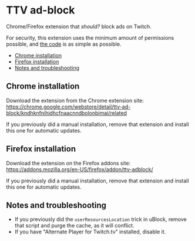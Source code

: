 # TTV ad-block

Chrome/Firefox extension that _should?_ block ads on Twitch.

For security, this extension uses the minimum amount of permissions possible, and [the code](https://github.com/odensc/ttv-ublock/blob/extension/background.js) is as simple as possible.

* [Chrome installation](#chrome-installation)
* [Firefox installation](#firefox-installation)
* [Notes and troubleshooting](#notes-and-troubleshooting)

## Chrome installation

Download the extension from the Chrome extension site: https://chrome.google.com/webstore/detail/ttv-ad-block/kndhknfnihidhcfnaacnndbolonbimai/related

If you previously did a manual installation, remove that extension and install this one for automatic updates.

## Firefox installation

Download the extension on the Firefox addons site: https://addons.mozilla.org/en-US/firefox/addon/ttv-adblock/

If you previously did a manual installation, remove that extension and install this one for automatic updates.

## Notes and troubleshooting

* If you previously did the `userResourcesLocation` trick in uBlock, remove that script and purge the cache, as it will conflict.
* If you have "Alternate Player for Twitch.tv" installed, disable it.
